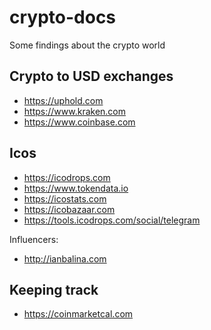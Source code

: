 # crypto-docs
Some findings about the crypto world

## Crypto to USD exchanges

* https://uphold.com
* https://www.kraken.com
* https://www.coinbase.com

## Icos 

* https://icodrops.com
* https://www.tokendata.io
* https://icostats.com
* https://icobazaar.com
* https://tools.icodrops.com/social/telegram

Influencers:

* http://ianbalina.com

## Keeping track 

* https://coinmarketcal.com
